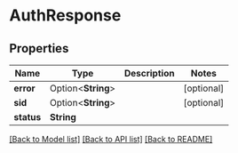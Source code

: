 # AuthResponse

## Properties

Name | Type | Description | Notes
------------ | ------------- | ------------- | -------------
**error** | Option<**String**> |  | [optional]
**sid** | Option<**String**> |  | [optional]
**status** | **String** |  | 

[[Back to Model list]](../README.md#documentation-for-models) [[Back to API list]](../README.md#documentation-for-api-endpoints) [[Back to README]](../README.md)


